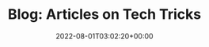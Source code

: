 ---
layout: categories
title: "Blog: Articles on Tech Tricks"
permalink: /blog/
date: 2022-08-01T03:02:20+00:00
excerpt: "Discover my insights on business & marketing automation, R and RStudio for data science, and cryptocurrencies. As a curious learner, I share my knowledge and thoughts. Explore my blog and find something that piques your interest!"
header:
  overlay_image: /assets/images/pages/blog-writing-desk-optimised.jpg
---